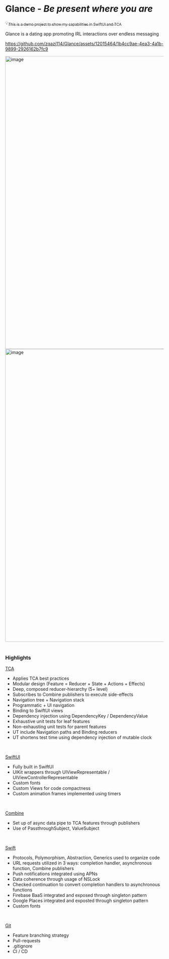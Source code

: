  # Glance - *Be present where you are*

:bulb:<u><sub>This is a demo project to show my capabilities in SwiftUI and TCA</sub></u>

Glance is a dating app promoting IRL interactions over endless messaging

https://github.com/zqazi114/Glance/assets/12015464/1b4cc9ae-4ea3-4a1b-9899-2926162b7fc9


<img width="928" alt="image" src="https://github.com/zqazi114/Glance/assets/12015464/d12c9f82-c7b5-4cd0-be1f-ed8532ff4eb1">
<img width="928" alt="image" src="https://github.com/zqazi114/Glance/assets/12015464/45417c9b-d5bf-4183-b038-98b85466d9cc">

</br>
</br>

### Highlights

<ins>TCA</ins>
  - Applies TCA best practices
  - Modular design (Feature = Reducer + State + Actions + Effects)
  - Deep, composed reducer-hierarchy (5+ level)
  - Subscribes to Combine publishers to execute side-effects
  - Navigation tree + Navigation stack
  - Programmatic + UI navigation
  - Binding to SwiftUI views
  - Dependency injection using DependencyKey / DependencyValue
  - Exhaustive unit tests for leaf features
  - Non-exhausting unit tests for parent features
  - UT include Navigation paths and Binding reducers
  - UT shortens test time using dependency injection of mutable clock

</br>

<ins>SwiftUI</ins>
  - Fully built in SwiftUI
  - UIKit wrappers through UIViewRepresentable / UIViewControllerRepresentable
  - Custom fonts
  - Custom Views for code compactness
  - Custom animation frames implemented using timers
    
</br>

<ins>Combine</ins>
  - Set up of async data pipe to TCA features through publishers
  - Use of PassthroughSubject, ValueSubject

</br>

<ins>Swift</ins>
  - Protocols, Polymorphism, Abstraction, Generics used to organize code
  - URL requests utilized in 3 ways: completion handler, asynchronous function, Combine publishers
  - Push notifications integrated using APNs
  - Data coherence through usage of NSLock
  - Checked continuation to convert completion handlers to asynchronous functions
  - Firebase BaaS integrated and exposed through singleton pattern
  - Google Places integrated and exposted through singleton pattern
  - Custom fonts

</br>

<ins>Git</ins>
  - Feature branching strategy
  - Pull-requests
  - .gitignore
  - CI / CD

<br/>  
